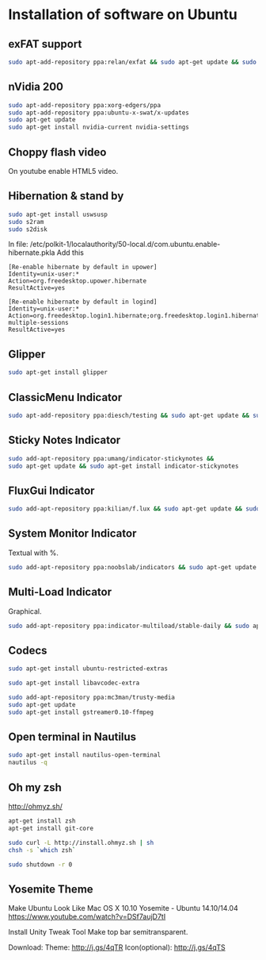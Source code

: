 Installation of software on Ubuntu
==================================

exFAT support
-------------

```bash
sudo apt-add-repository ppa:relan/exfat && sudo apt-get update && sudo apt-get install exfat-fuse exfat-utils
```

nVidia 200
----------

```bash
sudo apt-add-repository ppa:xorg-edgers/ppa
sudo apt-add-repository ppa:ubuntu-x-swat/x-updates
sudo apt-get update
sudo apt-get install nvidia-current nvidia-settings
```

Choppy flash video
------------------

On youtube enable HTML5 video.

Hibernation & stand by
----------------------

```bash
sudo apt-get install uswsusp
sudo s2ram
sudo s2disk
```

In file:
/etc/polkit-1/localauthority/50-local.d/com.ubuntu.enable-hibernate.pkla
Add this

```
[Re-enable hibernate by default in upower]
Identity=unix-user:*
Action=org.freedesktop.upower.hibernate
ResultActive=yes

[Re-enable hibernate by default in logind]
Identity=unix-user:*
Action=org.freedesktop.login1.hibernate;org.freedesktop.login1.hibernate-multiple-sessions
ResultActive=yes
```


Glipper
-------

```bash
sudo apt-get install glipper
```

ClassicMenu Indicator
---------------------

```bash
sudo apt-add-repository ppa:diesch/testing && sudo apt-get update && sudo apt-get install classicmenu-indicator
```

Sticky Notes Indicator
----------------------

```bash
sudo add-apt-repository ppa:umang/indicator-stickynotes &&
sudo apt-get update && sudo apt-get install indicator-stickynotes
```

FluxGui Indicator
-----------------

```bash
sudo add-apt-repository ppa:kilian/f.lux && sudo apt-get update && sudo apt-get install fluxgui
```

System Monitor Indicator
------------------------
Textual with %.

```bash
sudo add-apt-repository ppa:noobslab/indicators && sudo apt-get update && sudo apt-get install indicator-sysmonitor
```

Multi-Load Indicator
--------------------
Graphical.

```bash
sudo add-apt-repository ppa:indicator-multiload/stable-daily && sudo apt-get update && sudo apt-get install indicator-multiload
```

Codecs
------

```bash
sudo apt-get install ubuntu-restricted-extras

sudo apt-get install libavcodec-extra

sudo add-apt-repository ppa:mc3man/trusty-media
sudo apt-get update
sudo apt-get install gstreamer0.10-ffmpeg
```

Open terminal in Nautilus
-------------------------

```bash
sudo apt-get install nautilus-open-terminal
nautilus -q
```

Oh my zsh
---------
http://ohmyz.sh/

```bash
apt-get install zsh
apt-get install git-core

sudo curl -L http://install.ohmyz.sh | sh
chsh -s `which zsh`

sudo shutdown -r 0
```

Yosemite Theme
--------------

Make Ubuntu Look Like Mac OS X 10.10 Yosemite - Ubuntu 14.10/14.04
https://www.youtube.com/watch?v=DSf7aujD7tI

Install Unity Tweak Tool
        Make top bar semitransparent.

Download:
Theme: http://j.gs/4qTR
Icon(optional): http://j.gs/4qTS
